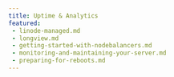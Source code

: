 ```yaml
---
title: Uptime & Analytics
featured: 
 - linode-managed.md
 - longview.md
 - getting-started-with-nodebalancers.md
 - monitoring-and-maintaining-your-server.md
 - preparing-for-reboots.md
---
```


